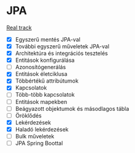 # JPA

[Real track](https://github.com/kovacsgabor55/jpa-gyak-activity/blob/master/jpa-feladatok.md)

* [x] Egyszerű mentés JPA-val
* [x] További egyszerű műveletek JPA-val
* [x] Architektúra és integrációs tesztelés
* [x] Entitások konfigurálása
* [ ] Azonosítógenerálás
* [x] Entitások életciklusa
* [x] Többértékű attribútumok
* [x] Kapcsolatok
* [ ] Több-több kapcsolatok
* [ ] Entitások mapekben
* [ ] Beágyazott objektumok és másodlagos tábla
* [ ] Öröklődés
* [x] Lekérdezések
* [x] Haladó lekérdezések
* [ ] Bulk műveletek
* [ ] JPA Spring Boottal
